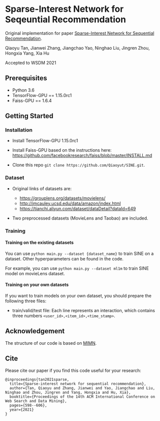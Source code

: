 # Sparse-Interest Network for Seqeuntial Recommendation

Original implementation for paper [Sparse-Interest Network for Sequential Recommendation](https://arxiv.org/pdf/2102.09267.pdf).

Qiaoyu Tan, Jianwei Zhang, Jiangchao Yao, Ninghao Liu, Jingren Zhou, Hongxia Yang, Xia Hu

Accepted to WSDM 2021

## Prerequisites

- Python 3.6
- TensorFlow-GPU == 1.15.0rc1
- Faiss-GPU == 1.6.4

## Getting Started

### Installation

- Install TensorFlow-GPU 1.15.0rc1

- Install Faiss-GPU based on the instructions here: https://github.com/facebookresearch/faiss/blob/master/INSTALL.md

- Clone this repo `git clone https://github.com/Qiaoyut/SINE.git`.

### Dataset

- Original links of datasets are:
    
  - https://grouplens.org/datasets/movielens/
  - http://jmcauley.ucsd.edu/data/amazon/index.html
  - https://tianchi.aliyun.com/dataset/dataDetail?dataId=649

- Two preprocessed datasets (MovieLens and Taobao) are included. 

### Training

#### Training on the existing datasets

You can use `python main.py --dataset {dataset_name}` to train SINE on a dataset. Other hyperparameters can be found in the code. 

For example, you can use `python main.py --dataset ml1m` to train SINE model on movieLens dataset.


#### Training on your own datasets

If you want to train models on your own dataset, you should prepare the following three files:
- train/valid/test file: Each line represents an interaction, which contains three numbers `<user_id>,<item_id>,<time_stamp>`.

## Acknowledgement

The structure of our code is based on [MIMN](https://github.com/UIC-Paper/MIMN).

## Cite

Please cite our paper if you find this code useful for your research:

```
@inproceedings{tan2021sparse,
  title={Sparse-interest network for sequential recommendation},
  author={Tan, Qiaoyu and Zhang, Jianwei and Yao, Jiangchao and Liu, Ninghao and Zhou, Jingren and Yang, Hongxia and Hu, Xia},
  booktitle={Proceedings of the 14th ACM International Conference on Web Search and Data Mining},
  pages={598--606},
  year={2021}
}
```
